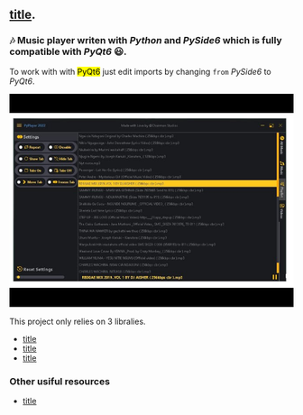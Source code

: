 ## [title](pyplay).
### :notes: Music player writen with *Python* and *PySide6* which is fully compatible with *PyQt6* :smiley:.

To work with with <mark>PyQt6</mark> just edit imports by changing `from` *PySide6* to *PyQt6*.

![alt text](thumbnail.jpeg)

This project only relies on 3 libralies.
- 	[title](https://www.pygame.org/docs/)
- 	[title](https://doc.qt.io/qtforpython/PySide6/QtWidgets/)
- 	[title](https://mutagen.readthedocs.io/en/latest/)

### Other usiful resources
- [title](https://pypi.org/project/PyQt6/)

